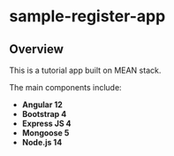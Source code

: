 # sample-register-app
## Overview
This is a tutorial app built on MEAN stack.

The main components include:
- **Angular 12**
- **Bootstrap 4**
- **Express JS 4**
- **Mongoose 5**
- **Node.js 14**
